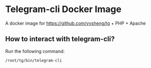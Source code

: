 # Telegram-cli Docker Image

A docker image for https://github.com/vysheng/tg + PHP + Apache

## How to interact with telegram-cli?

Run the following command:
```sh
/root/tg/bin/telegram-cli
```
